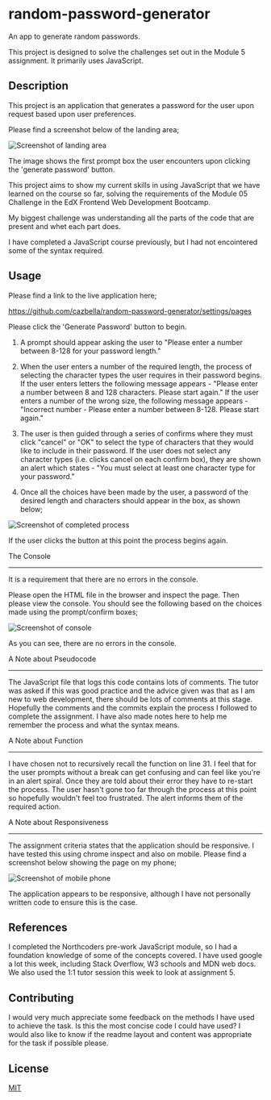 # random-password-generator
An app to generate random passwords.

This project is designed to solve the challenges set out in the Module 5 assignment. It primarily uses JavaScript.  

## Description

This project is an application that generates a password for the user upon request based upon user preferences. 

Please find a screenshot below of the landing area;

![Screenshot of landing area](assets/images/Screenshot%20random-password-generator.png)

The image shows the first prompt box the user encounters upon clicking the 'generate password' button. 

This project aims to show my current skills in using JavaScript that we have learned on the course so far, solving the requirements of the Module 05 Challenge in the EdX Frontend Web Development Bootcamp. 

My biggest challenge was understanding all the parts of the code that are present and whet each part does. 

I have completed a JavaScript course previously, but I had not encointered some of the syntax required. 

## Usage

Please find a link to the live application here; 

https://github.com/cazbella/random-password-generator/settings/pages

Please click the 'Generate Password' button to begin.

1. A prompt should appear asking the user to "Please enter a number between 8-128 for your password length."

2. When the user enters a number of the required length, the process of selecting the character types the user requires in their password begins. If the user enters letters the following message appears - "Please enter a number between 8 and 128 characters. Please start again."
If the user enters a number of the wrong size, the following message appears -
"Incorrect number - Please enter a number between 8-128. Please start again." 

3. The user is then guided through a series of confirms where they must click "cancel" or "OK" to select the type of characters that they would like to include in their password. If the user does not select any character types (i.e. clicks cancel on each confirm box), they are shown an alert which states - "You must select at least one character type for your password."

4. Once all the choices have been made by the user, a password of the desired length and characters should appear in the box, as shown below; 

![Screenshot of completed process](assets/images/Screenshot-completed-process.png)

If the user clicks the button at this point the process begins again. 

The Console
_______________
It is a requirement that there are no errors in the console.

Please open the HTML file in the browser and inspect the page. Then please view the console. You should see the following based on the choices made using the prompt/confirm boxes; 

![Screenshot of console](assets/images/Screenshot-of-console.png)

As you can see, there are no errors in the console. 

A Note about Pseudocode
_____________________________

The JavaScript file that logs this code contains lots of comments. The tutor was asked if this was good practice and the advice given was that as I am new to web development, there should be lots of comments at this stage. Hopefully the comments and the commits explain the process I followed to complete the assignment. I have also made notes here to help me remember the process and what the syntax means. 

A Note about Function
_________________________

I have chosen not to recursively recall the function on line 31. I feel that for the user prompts without a break can get confusing and can feel like you're in an alert spiral. Once they are told about their error they have to re-start the process. The user hasn't gone too far through the process at this point so hopefully wouldn't feel too frustrated. The alert informs them of the required action. 

A Note about Responsiveness
___________________________
The assignment criteria states that the application should be responsive. I have tested this using chrome inspect and also on mobile. Please find a screenshot below showing the page on my phone; 

![Screenshot of mobile phone](assets/images/mobile-screenshot.jpeg)

The application appears to be responsive, although I have not personally written code to ensure this is the case. 

## References

I completed the Northcoders pre-work JavaScript module, so I had a foundation knowledge of some of the concepts covered. I have used google a lot this week, including Stack Overflow, W3 schools and MDN web docs. We also used the 1:1 tutor session this week to look at assignment 5. 


## Contributing

I would very much appreciate some feedback on the methods I have used to achieve the task. Is this the most concise code I could have used? I would also like to know if the readme layout and content was appropriate for the task if possible please. 


## License

[MIT](https://choosealicense.com/licenses/mit/)